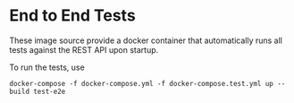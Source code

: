 # End to End Tests

These image source provide a docker container that automatically runs all tests against the REST API upon startup.

To run the tests, use

    docker-compose -f docker-compose.yml -f docker-compose.test.yml up --build test-e2e
    
